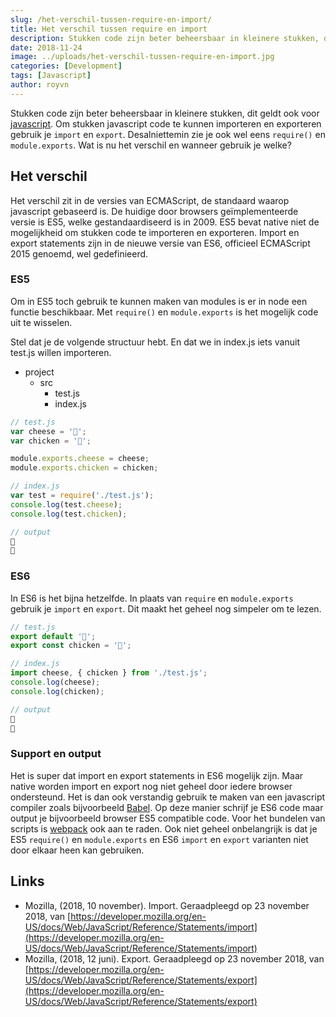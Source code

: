 ```yaml
---
slug: /het-verschil-tussen-require-en-import/
title: Het verschil tussen require en import
description: Stukken code zijn beter beheersbaar in kleinere stukken, dit geldt ook voor javascript. Om stukken javascript...
date: 2018-11-24
image: ../uploads/het-verschil-tussen-require-en-import.jpg
categories: [Development]
tags: [Javascript]
author: royvn
---
```


Stukken code zijn beter beheersbaar in kleinere stukken, dit geldt ook voor [javascript](https://nl.wikipedia.org/wiki/JavaScript). Om stukken javascript code te kunnen importeren en exporteren gebruik je `import` en `export`. Desalniettemin zie je ook wel eens `require()` en `module.exports`. Wat is nu het verschil en wanneer gebruik je welke?

## Het verschil

Het verschil zit in de versies van ECMAScript, de standaard waarop javascript gebaseerd is. De huidige door browsers geïmplementeerde versie is ES5, welke gestandaardiseerd is in 2009. ES5 bevat native niet de mogelijkheid om stukken code te importeren en exporteren. Import en export statements zijn in de nieuwe versie van ES6, officieel ECMAScript 2015 genoemd, wel gedefinieerd.

### ES5

Om in ES5 toch gebruik te kunnen maken van modules is er in node een functie beschikbaar. Met `require()` en `module.exports` is het mogelijk code uit te wisselen.

Stel dat je de volgende structuur hebt. En dat we in index.js iets vanuit test.js willen importeren.

* project
  * src
      * test.js
      * index.js

```js
// test.js
var cheese = '🧀';
var chicken = '🐔';

module.exports.cheese = cheese;
module.exports.chicken = chicken;

// index.js
var test = require('./test.js');
console.log(test.cheese);
console.log(test.chicken);

// output
🧀
🐔
```

### ES6

In ES6 is het bijna hetzelfde. In plaats van `require` en `module.exports` gebruik je `import` en `export`. Dit maakt het geheel nog simpeler om te lezen.

```js
// test.js
export default '🧀';
export const chicken = '🐔';

// index.js
import cheese, { chicken } from './test.js';
console.log(cheese);
console.log(chicken);

// output
🧀
🐔
```

### Support en output

Het is super dat import en export statements in ES6 mogelijk zijn. Maar native worden import en export nog niet geheel door iedere browser ondersteund. Het is dan ook verstandig gebruik te maken van een javascript compiler zoals bijvoorbeeld [Babel](https://babeljs.io/). Op deze manier schrijf je ES6 code maar output je bijvoorbeeld browser ES5 compatible code. Voor het bundelen van scripts is [webpack](https://webpack.js.org/) ook aan te raden. Ook niet geheel onbelangrijk is dat je ES5 `require()` en `module.exports` en ES6 `import` en `export` varianten niet door elkaar heen kan gebruiken.

## Links

* Mozilla, (2018, 10 november). Import. Geraadpleegd op 23 november 2018, van [https://developer.mozilla.org/en-US/docs/Web/JavaScript/Reference/Statements/import](https://developer.mozilla.org/en-US/docs/Web/JavaScript/Reference/Statements/import)
* Mozilla, (2018, 12 juni). Export. Geraadpleegd op 23 november 2018, van [https://developer.mozilla.org/en-US/docs/Web/JavaScript/Reference/Statements/export](https://developer.mozilla.org/en-US/docs/Web/JavaScript/Reference/Statements/export)